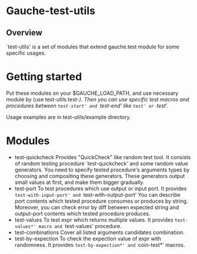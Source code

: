 Gauche-test-utils
================================

Overview
---------
`test-utils' is a set of modules that extend gauche.test module for some specific usages.

# Getting started
Put these modules on your $GAUCHE_LOAD_PATH, and use necessary module by (use test-utils.test-*).
Then you can use specific test macros and procedures between `test-start' and `test-end' like `test' or `test*'.

Usage examples are in test-utils/example directory.

# Modules 
+ test-quickcheck
  Provides "QuickCheck" like random test tool.
  It consists of random testing procedure `test-quickcheck' and some random value generators.
  You need to specify tested procedure's arguments types by choosing and compositing these generators.
  These generators output small values at first, and make them bigger gradually.
+ test-port
  To test procedures which use output or input port.
  It provides `test-with-input-port' and `test-with-output-port'
  You can describe port contents which tested procedure consumes or produces by string.
  Moreover, you can check error by diff between expected string and output-port contents which tested procedure produces.
+ test-values
  To test expr which returns multiple values.
  It provides `test-values*' macro and `test-values' procedure.
+ test-combinations
  Cover all listed arguments candidates combination.
+ test-by-expection
  To check the expection value of expr with randomness.
  It provides `test-by-expection*' and `coin-test*' macros.
